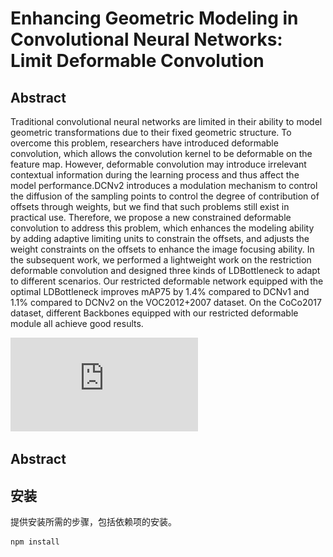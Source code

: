 # Enhancing Geometric Modeling in Convolutional Neural Networks: Limit Deformable Convolution


## Abstract

Traditional convolutional neural networks are limited in their ability to model geometric transformations due to their fixed geometric structure. To overcome this problem, researchers have introduced deformable convolution, which allows the convolution kernel to be deformable on the feature map. However, deformable convolution may introduce irrelevant contextual information during the learning process and thus affect the model performance.DCNv2 introduces a modulation mechanism to control the diffusion of the sampling points to control the degree of contribution of offsets through weights, but we find that such problems still exist in practical use. Therefore, we propose a new constrained deformable convolution to address this problem, which enhances the modeling ability by adding adaptive limiting units to constrain the offsets, and adjusts the weight constraints on the offsets to enhance the image focusing ability. In the subsequent work, we performed a lightweight work on the restriction deformable convolution and designed three kinds of LDBottleneck to adapt to different scenarios. Our restricted deformable network equipped with the optimal LDBottleneck improves mAP75 by 1.4\% compared to DCNv1 and 1.1\% compared to DCNv2 on the VOC2012+2007 dataset. On the CoCo2017 dataset, different Backbones equipped with our restricted deformable module all achieve good results.

![image](https://github.com/1977245719/LDCN/blob/main/Figure1.pdf)
## Abstract

## 安装

提供安装所需的步骤，包括依赖项的安装。

```bash
npm install
